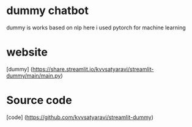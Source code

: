 # dummy chatbot
dummy is works based on nlp here i used pytorch for machine learning 

# website
[dummy] (https://share.streamlit.io/kvvsatyaravi/streamlit-dummy/main/main.py)

# Source code
[code] (https://github.com/kvvsatyaravi/streamlit-dummy)
